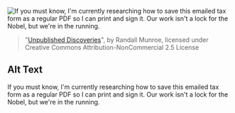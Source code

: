 ![If you must know, I'm currently researching how to save this emailed tax form as a regular PDF so I can print and sign it. Our work isn't a lock for the Nobel, but we're in the running.](https://imgs.xkcd.com/comics/unpublished_discoveries.png)
> "[Unpublished Discoveries](https://xkcd.com/1805/)", by Randall Munroe, licensed under Creative Commons Attribution-NonCommercial 2.5 License

## Alt Text
If you must know, I'm currently researching how to save this emailed tax form as a regular PDF so I can print and sign it. Our work isn't a lock for the Nobel, but we're in the running.
